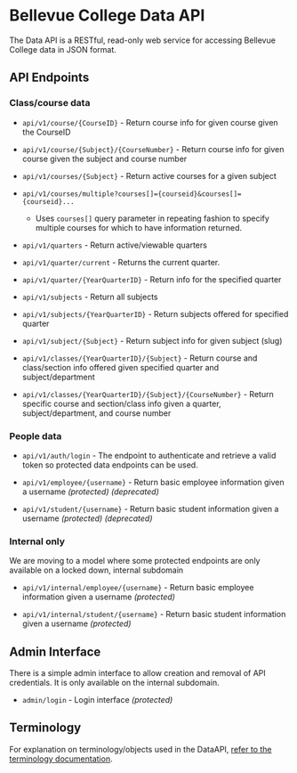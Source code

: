 # Bellevue College Data API

The Data API is a RESTful, read-only web service for accessing Bellevue College data in JSON format.

## API Endpoints

### Class/course data

- `api/v1/course/{CourseID}` - Return course info for given course given the CourseID

- `api/v1/course/{Subject}/{CourseNumber}` - Return course info for given course given the subject and course number

- `api/v1/courses/{Subject}` - Return active courses for a given subject

- `api/v1/courses/multiple?courses[]={courseid}&courses[]={courseid}...`       
  - Uses `courses[]` query parameter in repeating fashion to specify multiple courses for which to have information returned.

- `api/v1/quarters` - Return active/viewable quarters

- `api/v1/quarter/current` - Returns the current quarter.
    
- `api/v1/quarter/{YearQuarterID}` - Return info for the specified quarter

- `api/v1/subjects` - Return all subjects
- `api/v1/subjects/{YearQuarterID}` - Return subjects offered for specified quarter
- `api/v1/subject/{Subject}` - Return subject info for given subject (slug)

- `api/v1/classes/{YearQuarterID}/{Subject}` - Return course and class/section info offered given specified quarter and subject/department

- `api/v1/classes/{YearQuarterID}/{Subject}/{CourseNumber}` - Return specific course and section/class info given a quarter, subject/department, and course number

### People data

- `api/v1/auth/login` - The endpoint to authenticate and retrieve a valid token so protected data endpoints can be used.

- `api/v1/employee/{username}` - Return basic employee information given a username _(protected)_ _(deprecated)_

- `api/v1/student/{username}` - Return basic student information given a username _(protected)_ _(deprecated)_

### Internal only

We are moving to a model where some protected endpoints are only available on a locked down, internal subdomain

- `api/v1/internal/employee/{username}` - Return basic employee information given a username _(protected)_

- `api/v1/internal/student/{username}` - Return basic student information given a username _(protected)_

## Admin Interface

There is a simple admin interface to allow creation and removal of API credentials. 
It is only available on the internal subdomain.

* `admin/login` - Login interface _(protected)_


## Terminology

For explanation on terminology/objects used in the DataAPI, [refer to the terminology documentation](terminology.md).